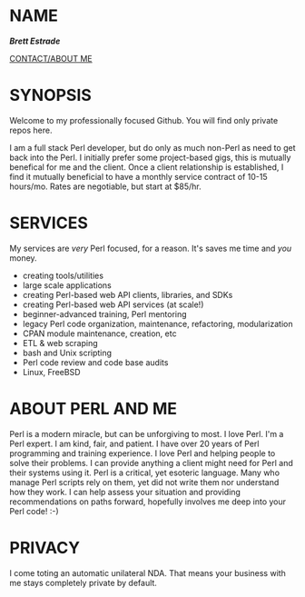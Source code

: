 # NAME

***Brett Estrade***

[CONTACT/ABOUT ME](https://coastalcomputingservices.net)

# SYNOPSIS

Welcome to my professionally focused Github. You will find only private repos here.

I am a full stack Perl developer, but do only as much non-Perl as need to get back into the Perl. I initially prefer some project-based gigs, this is mutually benefical for me and the client. Once a client relationship is established, I find it mutually beneficial to have a monthly service contract of 10-15 hours/mo. Rates are negotiable, but start at $85/hr.

# SERVICES

My services are _very_ Perl focused, for a reason. It's saves me time and *you* money.

* creating tools/utilities
* large scale applications
* creating Perl-based web API clients, libraries, and SDKs
* creating Perl-based web API services (at scale!)
* beginner-advanced training, Perl mentoring
* legacy Perl code organization, maintenance, refactoring, modularization
* CPAN module maintenance, creation, etc
* ETL & web scraping
* bash and Unix scripting
* Perl code review and code base audits
* Linux, FreeBSD

# ABOUT PERL AND ME

Perl is a modern miracle, but can be unforgiving to most. I love Perl. I'm a Perl expert. I am kind, fair, and patient. I have over 20 years of Perl programming and training experience. I love Perl and helping people to solve their problems. I can provide anything a client might need for Perl and their systems using it. Perl is a critical, yet esoteric language. Many who manage Perl scripts rely on them, yet did not write them nor understand how they work. I can help assess your situation and providing recommendations on paths forward, hopefully involves me deep into your Perl code! :-)

# PRIVACY

I come toting an automatic unilateral NDA. That means your business with me stays completely private by default.


